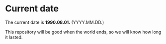 # Current date

The current date is **1990.08.01.** (YYYY.MM.DD.)

This repository will be good when the world ends, so we will know how long it lasted.
